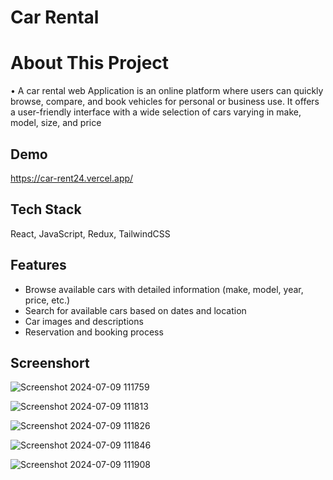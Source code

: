 

# Car Rental

# About This Project

• A car rental web Application is an online platform where users can quickly browse, compare,
and book vehicles for personal or business use. It offers a user-friendly interface with a wide
selection of cars varying in make, model, size, and price

## Demo

https://car-rent24.vercel.app/

## Tech Stack

React, JavaScript, Redux, TailwindCSS

## Features

- Browse available cars with detailed information (make, model, year, price, etc.)
- Search for available cars based on dates and location
- Car images and descriptions
- Reservation and booking process

## Screenshort
![Screenshot 2024-07-09 111759](https://github.com/user-attachments/assets/bbbcfe00-bb21-4186-b680-eb937a1cfa5f)

![Screenshot 2024-07-09 111813](https://github.com/user-attachments/assets/795907c5-07a5-4ea3-b074-c9a784432855)

![Screenshot 2024-07-09 111826](https://github.com/user-attachments/assets/8cd4fb72-4cce-4f1c-86d0-81587e2dc149)

![Screenshot 2024-07-09 111846](https://github.com/user-attachments/assets/1daf71a4-d9b8-48d9-bc23-ca340f4e5f3d)

![Screenshot 2024-07-09 111908](https://github.com/user-attachments/assets/851d0044-d687-4d0b-aa68-f9e24679a736)
